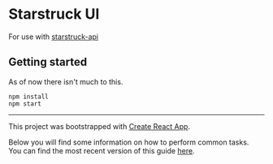 # Starstruck UI

For use with [starstruck-api](https://github.com/jaydeluca/starstruck-api)

## Getting started

As of now there isn't much to this.

```
npm install
npm start
```


---


This project was bootstrapped with [Create React App](https://github.com/facebookincubator/create-react-app).

Below you will find some information on how to perform common tasks.<br>
You can find the most recent version of this guide [here](https://github.com/facebookincubator/create-react-app/blob/master/packages/react-scripts/template/README.md).